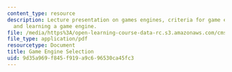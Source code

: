 ```yaml
---
content_type: resource
description: Lecture presentation on games engines, criteria for game engine selection,
  and learning a game engine.
file: /media/https%3A/open-learning-course-data-rc.s3.amazonaws.com/cms-611j-creating-video-games-fall-2014/9d35a969f845f919a9c696530ca45fc3_MITCMS_611JF14_Game_Engine.pdf
file_type: application/pdf
resourcetype: Document
title: Game Engine Selection
uid: 9d35a969-f845-f919-a9c6-96530ca45fc3
---
```

